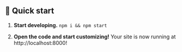 ## 🚀 Quick start

1.  **Start developing.**
    `npm i && npm start`

2.  **Open the code and start customizing!**
    Your site is now running at http://localhost:8000!
